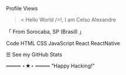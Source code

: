 Profile Views

> < Hello World />!, I am Celso Alexandre

「 From Sorocaba, SP (Brasil) 」

Code HTML CSS JavaScript React ReactNative

☰ See my GitHub Stats

════ ⋆★⋆ ════
"Happy Hacking!"
